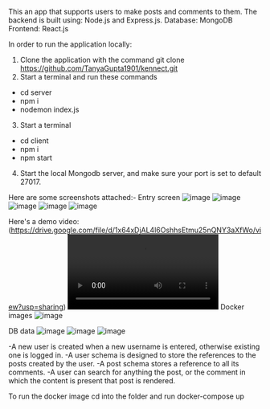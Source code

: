 This an app that supports users to make posts and comments to them. 
The backend is built using: Node.js and Express.js.
Database: MongoDB
Frontend: React.js

In order to run the application locally:

1. Clone the application with the command
git clone https://github.com/TanyaGupta1901/kennect.git
2. Start a terminal and run these commands
-    cd server
-    npm i
-    nodemon index.js
3. Start a terminal
-    cd client
-    npm i
-    npm start
4. Start the local Mongodb server, and make sure your port is set to default 27017.

Here are some screenshots attached:-
Entry screen
![image](https://github.com/TanyaGupta1901/kennect/assets/63922082/adcf0d29-4ec6-40aa-9e73-6a2a0618d63f)
![image](https://github.com/TanyaGupta1901/kennect/assets/63922082/65b347b9-d7a8-43b8-a04d-f61dcbe384e2)
![image](https://github.com/TanyaGupta1901/kennect/assets/63922082/b95c5bc8-e07e-43c1-98e2-36b5282cd575)
![image](https://github.com/TanyaGupta1901/kennect/assets/63922082/5213a176-6240-4e16-9b10-4eec25bcff44)
![image](https://github.com/TanyaGupta1901/kennect/assets/63922082/d9950113-86ff-44fc-b834-43086c9e3292)


Here's a demo video: 
(https://drive.google.com/file/d/1x64xDjAL4l6OshhsEtmu25nQNY3aXfWo/view?usp=sharing)
<video src="/assets/demo.mp4" controls title="Title"></video>
Docker images
![image](https://github.com/TanyaGupta1901/kennect/assets/63922082/1855d580-3069-4181-9985-1dd3b853bfa4)



DB data
![image](https://github.com/TanyaGupta1901/kennect/assets/63922082/39444ad7-105c-42db-994a-8ba51f373a66)
![image](https://github.com/TanyaGupta1901/kennect/assets/63922082/315dac72-c578-4f41-b0ba-f4cffe851d01)
![image](https://github.com/TanyaGupta1901/kennect/assets/63922082/2a12f9f4-f0c7-4baf-ba55-0d7d1cdc075b)

-A new user is created when a new username is entered, otherwise existing one is logged in.
-A user schema is designed to store the references to the posts created by the user.
-A post schema stores a reference to all its comments.
-A user can search for anything the post, or the comment in which the content is present that post is rendered.



To run the docker image cd into the folder and run docker-compose up
